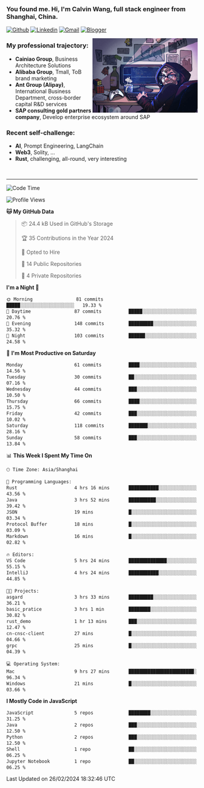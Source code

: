 <!-- Greeting -->
### You found me. Hi, I'm Calvin Wang, full stack engineer from Shanghai, China.

[![Github](https://img.shields.io/badge/-Github-000?style=flat&logo=Github&logoColor=white)](https://github.com/wangjunneil)
[![Linkedin](https://img.shields.io/badge/-LinkedIn-blue?style=flat&logo=Linkedin&logoColor=white)](https://www.linkedin.com/in/wangjunneil/)
[![Gmail](https://img.shields.io/badge/-Gmail-c14438?style=flat&logo=Gmail&logoColor=white)](mailto:wangjunneil@gmail.com)
[![Blogger](https://img.shields.io/badge/-Blogger-gray?style=flat&logo=Blogger&logoColor=white)](https://www.wangjun.dev)

<!--Introduction -->

<img align="right" alt="img" src="https://raw.githubusercontent.com/wangjunneil/wangjunneil/main/imgs/cover_image.png" width="55%" height="auto" />

### My professional trajectory: 
- **Cainiao Group**, Business Architecture Solutions
- **Alibaba Group**, Tmall, ToB brand marketing
- **Ant Group (Alipay)**, International Business Department, cross-border capital R&D services
- **SAP consulting gold partners company**, Develop enterprise ecosystem around SAP
### Recent self-challenge:
- **AI**, Prompt Engineering, LangChain
- **Web3**, Solity, ...
- **Rust**, challenging, all-round, very interesting

<br/>

---
<!-- Your badges -->

<!--START_SECTION:waka-->
![Code Time](http://img.shields.io/badge/Code%20Time-126%20hrs%2055%20mins-blue)

![Profile Views](http://img.shields.io/badge/Profile%20Views-0-blue)

**🐱 My GitHub Data** 

> 📦 24.4 kB Used in GitHub's Storage 
 > 
> 🏆 35 Contributions in the Year 2024
 > 
> 💼 Opted to Hire
 > 
> 📜 14 Public Repositories 
 > 
> 🔑 4 Private Repositories 
 > 
**I'm a Night 🦉** 

```text
🌞 Morning                81 commits          █████░░░░░░░░░░░░░░░░░░░░   19.33 % 
🌆 Daytime                87 commits          █████░░░░░░░░░░░░░░░░░░░░   20.76 % 
🌃 Evening                148 commits         █████████░░░░░░░░░░░░░░░░   35.32 % 
🌙 Night                  103 commits         ██████░░░░░░░░░░░░░░░░░░░   24.58 % 
```
📅 **I'm Most Productive on Saturday** 

```text
Monday                   61 commits          ████░░░░░░░░░░░░░░░░░░░░░   14.56 % 
Tuesday                  30 commits          ██░░░░░░░░░░░░░░░░░░░░░░░   07.16 % 
Wednesday                44 commits          ███░░░░░░░░░░░░░░░░░░░░░░   10.50 % 
Thursday                 66 commits          ████░░░░░░░░░░░░░░░░░░░░░   15.75 % 
Friday                   42 commits          ███░░░░░░░░░░░░░░░░░░░░░░   10.02 % 
Saturday                 118 commits         ███████░░░░░░░░░░░░░░░░░░   28.16 % 
Sunday                   58 commits          ███░░░░░░░░░░░░░░░░░░░░░░   13.84 % 
```


📊 **This Week I Spent My Time On** 

```text
🕑︎ Time Zone: Asia/Shanghai

💬 Programming Languages: 
Rust                     4 hrs 16 mins       ███████████░░░░░░░░░░░░░░   43.56 % 
Java                     3 hrs 52 mins       ██████████░░░░░░░░░░░░░░░   39.42 % 
JSON                     19 mins             █░░░░░░░░░░░░░░░░░░░░░░░░   03.34 % 
Protocol Buffer          18 mins             █░░░░░░░░░░░░░░░░░░░░░░░░   03.09 % 
Markdown                 16 mins             █░░░░░░░░░░░░░░░░░░░░░░░░   02.82 % 

🔥 Editors: 
VS Code                  5 hrs 24 mins       ██████████████░░░░░░░░░░░   55.15 % 
IntelliJ                 4 hrs 24 mins       ███████████░░░░░░░░░░░░░░   44.85 % 

🐱‍💻 Projects: 
asgard                   3 hrs 33 mins       █████████░░░░░░░░░░░░░░░░   36.21 % 
basic_pratice            3 hrs 1 min         ████████░░░░░░░░░░░░░░░░░   30.82 % 
rust_demo                1 hr 13 mins        ███░░░░░░░░░░░░░░░░░░░░░░   12.47 % 
cn-cnsc-client           27 mins             █░░░░░░░░░░░░░░░░░░░░░░░░   04.66 % 
grpc                     25 mins             █░░░░░░░░░░░░░░░░░░░░░░░░   04.39 % 

💻 Operating System: 
Mac                      9 hrs 27 mins       ████████████████████████░   96.34 % 
Windows                  21 mins             █░░░░░░░░░░░░░░░░░░░░░░░░   03.66 % 
```

**I Mostly Code in JavaScript** 

```text
JavaScript               5 repos             ████████░░░░░░░░░░░░░░░░░   31.25 % 
Java                     2 repos             ███░░░░░░░░░░░░░░░░░░░░░░   12.50 % 
Python                   2 repos             ███░░░░░░░░░░░░░░░░░░░░░░   12.50 % 
Shell                    1 repo              ██░░░░░░░░░░░░░░░░░░░░░░░   06.25 % 
Jupyter Notebook         1 repo              ██░░░░░░░░░░░░░░░░░░░░░░░   06.25 % 
```




 Last Updated on 26/02/2024 18:32:46 UTC
<!--END_SECTION:waka-->
